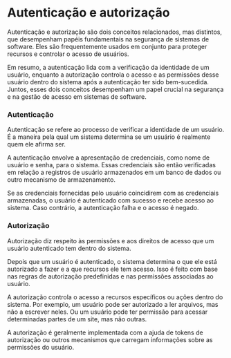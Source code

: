 # Autenticação e autorização

Autenticação e autorização são dois conceitos relacionados, mas distintos, que desempenham papéis fundamentais na segurança de sistemas de software. Eles são frequentemente usados em conjunto para proteger recursos e controlar o acesso de usuários. 

Em resumo, a autenticação lida com a verificação da identidade de um usuário, enquanto a autorização controla o acesso e as permissões desse usuário dentro do sistema após a autenticação ter sido bem-sucedida. Juntos, esses dois conceitos desempenham um papel crucial na segurança e na gestão de acesso em sistemas de software.

### Autenticação

Autenticação se refere ao processo de verificar a identidade de um usuário. É a maneira pela qual um sistema determina se um usuário é realmente quem ele afirma ser.

A autenticação envolve a apresentação de credenciais, como nome de usuário e senha, para o sistema. Essas credenciais são então verificadas em relação a registros de usuário armazenados em um banco de dados ou outro mecanismo de armazenamento.

Se as credenciais fornecidas pelo usuário coincidirem com as credenciais armazenadas, o usuário é autenticado com sucesso e recebe acesso ao sistema. Caso contrário, a autenticação falha e o acesso é negado.


### Autorização

Autorização diz respeito às permissões e aos direitos de acesso que um usuário autenticado tem dentro do sistema.

Depois que um usuário é autenticado, o sistema determina o que ele está autorizado a fazer e a que recursos ele tem acesso. Isso é feito com base nas regras de autorização predefinidas e nas permissões associadas ao usuário.

A autorização controla o acesso a recursos específicos ou ações dentro do sistema. Por exemplo, um usuário pode ser autorizado a ler arquivos, mas não a escrever neles. Ou um usuário pode ter permissão para acessar determinadas partes de um site, mas não outras.

A autorização é geralmente implementada com a ajuda de tokens de autorização ou outros mecanismos que carregam informações sobre as permissões do usuário.
